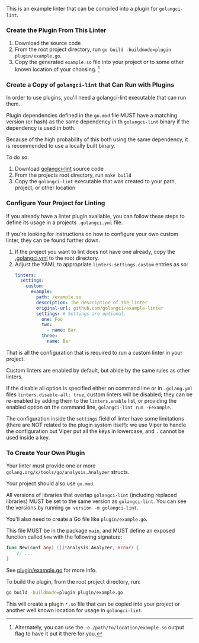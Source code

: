 This is an example linter that can be compiled into a plugin for `golangci-lint`.

### Create the Plugin From This Linter

1. Download the source code
2. From the root project directory, run `go build -buildmode=plugin plugin/example.go`.
3. Copy the generated `example.so` file into your project or to some other known location of your choosing. [^1]

### Create a Copy of `golangci-lint` that Can Run with Plugins

In order to use plugins, you'll need a golangci-lint executable that can run them.

Plugin dependencies defined in the `go.mod` file MUST have a matching version (or hash) as the same dependency in th `golangci-lint` binary if the dependency is used in both.

Because of the high probability of this both using the same dependency, it is recommended to use a locally built binary.

To do so:

1. Download [golangci-lint](https://github.com/golangci/golangci-lint) source code
2. From the projects root directory, run `make build`
3. Copy the `golangci-lint` executable that was created to your path, project, or other location

### Configure Your Project for Linting

If you already have a linter plugin available, you can follow these steps to define its usage in a projects `.golangci.yml` file.

If you're looking for instructions on how to configure your own custom linter, they can be found further down.

1. If the project you want to lint does not have one already, copy the [.golangci.yml](https://github.com/golangci/golangci-lint/blob/master/.golangci.yml) to the root directory.
2. Adjust the YAML to appropriate `linters-settings.custom` entries as so:
    ```yaml
    linters:
      settings:
        custom:
          example:
            path: /example.so
            description: The description of the linter
            original-url: github.com/golangci/example-linter
            settings: # Settings are optional.
              one: Foo
              two:
                - name: Bar
              three:
                name: Bar
    ```

That is all the configuration that is required to run a custom linter in your project.

Custom linters are enabled by default, but abide by the same rules as other linters.

If the disable all option is specified either on command line or in `.golang.yml` files `linters.disable-all: true`, custom linters will be disabled;
they can be re-enabled by adding them to the `linters.enable` list,
or providing the enabled option on the command line, `golangci-lint run -Eexample`.

The configuration inside the `settings` field of linter have some limitations (there are NOT related to the plugin system itself):
we use Viper to handle the configuration but Viper put all the keys in lowercase, and `.` cannot be used inside a key.

### To Create Your Own Plugin

Your linter must provide one or more `golang.org/x/tools/go/analysis.Analyzer` structs.

Your project should also use `go.mod`.

All versions of libraries that overlap `golangci-lint` (including replaced libraries) MUST be set to the same version as `golangci-lint`.
You can see the versions by running `go version -m golangci-lint`.

You'll also need to create a Go file like `plugin/example.go`.

This file MUST be in the package `main`, and MUST define an exposed function called `New` with the following signature:
```go
func New(conf any) ([]*analysis.Analyzer, error) {
	// ...
}
```

See [plugin/example.go](https://github.com/golangci/example-plugin-linter/blob/master/plugin/example.go) for more info.

To build the plugin, from the root project directory, run:
```bash
go build -buildmode=plugin plugin/example.go
```

This will create a plugin `*.so` file that can be copied into your project or another well known location for usage in `golangci-lint`.

[^1]: Alternately, you can use the `-o /path/to/location/example.so` output flag to have it put it there for you.
